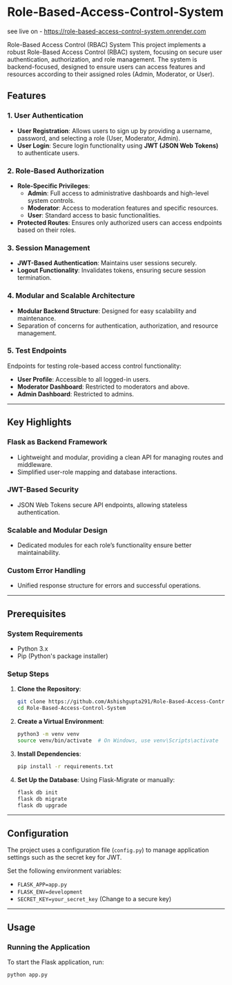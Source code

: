  # Role-Based-Access-Control-System

see live on - https://role-based-access-control-system.onrender.com

Role-Based Access Control (RBAC) System
This project implements a robust Role-Based Access Control (RBAC) system, focusing on secure user authentication, authorization, and role management. The system is backend-focused, designed to ensure users can access features and resources according to their assigned roles (Admin, Moderator, or User).

## Features

### 1. User Authentication
- **User Registration**: Allows users to sign up by providing a username, password, and selecting a role (User, Moderator, Admin).
- **User Login**: Secure login functionality using **JWT (JSON Web Tokens)** to authenticate users.

### 2. Role-Based Authorization
- **Role-Specific Privileges**:
  - **Admin**: Full access to administrative dashboards and high-level system controls.
  - **Moderator**: Access to moderation features and specific resources.
  - **User**: Standard access to basic functionalities.
- **Protected Routes**: Ensures only authorized users can access endpoints based on their roles.

### 3. Session Management
- **JWT-Based Authentication**: Maintains user sessions securely.
- **Logout Functionality**: Invalidates tokens, ensuring secure session termination.

### 4. Modular and Scalable Architecture
- **Modular Backend Structure**: Designed for easy scalability and maintenance.
- Separation of concerns for authentication, authorization, and resource management.

### 5. Test Endpoints
Endpoints for testing role-based access control functionality:
- **User Profile**: Accessible to all logged-in users.
- **Moderator Dashboard**: Restricted to moderators and above.
- **Admin Dashboard**: Restricted to admins.

---

## Key Highlights

### Flask as Backend Framework
- Lightweight and modular, providing a clean API for managing routes and middleware.
- Simplified user-role mapping and database interactions.

### JWT-Based Security
- JSON Web Tokens secure API endpoints, allowing stateless authentication.

### Scalable and Modular Design
- Dedicated modules for each role’s functionality ensure better maintainability.

### Custom Error Handling
- Unified response structure for errors and successful operations.

---

## Prerequisites

### System Requirements
- Python 3.x
- Pip (Python's package installer)

### Setup Steps
1. **Clone the Repository**:
    ```bash
    git clone https://github.com/Ashishgupta291/Role-Based-Access-Control-System.git
    cd Role-Based-Access-Control-System
    ```

2. **Create a Virtual Environment**:
    ```bash
    python3 -m venv venv
    source venv/bin/activate  # On Windows, use venv\Scripts\activate
    ```

3. **Install Dependencies**:
    ```bash
    pip install -r requirements.txt
    ```

4. **Set Up the Database**:
    Using Flask-Migrate or manually:
    ```bash
    flask db init
    flask db migrate
    flask db upgrade
    ```

---

## Configuration

The project uses a configuration file (`config.py`) to manage application settings such as the secret key for JWT. 

Set the following environment variables:

- `FLASK_APP=app.py`
- `FLASK_ENV=development`
- `SECRET_KEY=your_secret_key` (Change to a secure key)

---

## Usage

### Running the Application
To start the Flask application, run:
```bash
python app.py
